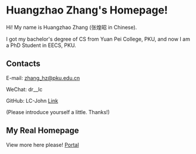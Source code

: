 # Huangzhao Zhang's Homepage!

Hi! My name is Huangzhao Zhang (张煌昭 in Chinese).

I got my bachelor's degree of CS from Yuan Pei College, PKU, and now I am a PhD Student in EECS, PKU.

## Contacts

  E-mail: zhang_hz@pku.edu.cn

  WeChat: dr__lc

  GitHub: LC-John [Link](https://github.com/LC-John)

(Please introduce yourself a little. Thanks!)

## My Real Homepage

View more here please! [Portal](http://http://drlc5417.top/)
